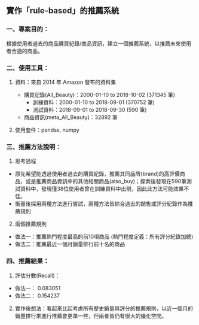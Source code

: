 ## 實作「rule-based」的推薦系統

### 一、專案目的：
根據使用者過去的商品購買紀錄/商品資訊，建立一個推薦系統，以推薦未來使用者合適的商品。


### 二、使用工具：
1. 資料：來自 2014 年 Amazon 發布的資料集
    * 購買記錄(All_Beauty)：2000-01-10 to 2018-10-02 (371345 筆)
      * 訓練資料：2000-01-10 to 2018-09-01 (370752 筆)
      * 測試資料：2018-09-01 to 2018-09-30 (590 筆)
    * 商品資訊(meta_All_Beauty)：32892 筆

2. 使用套件：pandas, numpy


### 三、推薦方法說明：

1. 思考過程

  * 原先希望能透過使用者過去的購買紀錄，推薦其同品牌(brand)的高評價商品，或是推薦商品資訊中的其他相關商品(also_buy)；探索後發現在590筆測試資料中，發現僅38位使用者曾在訓練資料中出現，因此此方法可能效果不佳。
  * 衡量後採用兩種方法進行嘗試，兩種方法皆綜合過去的銷售或評分紀錄作為推薦規則
  
  
2. 兩個推薦規則

  * 做法一：推薦熱門程度最高的前10項商品 (熱門程度定義：所有評分紀錄加總) 
  * 做法二：推薦最近一個月銷量排行前十名的商品


### 四、推薦結果：
1. 評估分數(Recall)：
  * 做法一： 0.083051
  * 做法二： 0.154237
  
2. 實作後想法：看起來比起考慮所有歷史銷量與評分的推薦規則，以近一個月的銷量排行來進行推薦會更準一些，但兩者皆仍有很大的優化空間。
